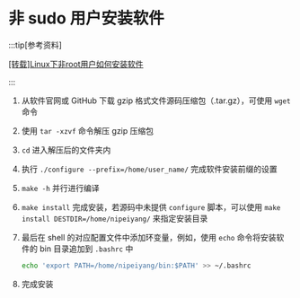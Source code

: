 # 非 sudo 用户安装软件

:::tip[参考资料]

[[转载]Linux下非root用户如何安装软件](https://www.cnblogs.com/jiading/p/12055862.html#:~:text=%E5%A4%A7%E9%83%A8%E5%88%86%E8%BD%AF%E4%BB%B6%E9%BB%98%E8%AE%A4%E5%AE%89%E8%A3%85%E8%B7%AF%E5%BE%84%E6%98%AF%20%2Fusr%2Fbin%20%E6%88%96%20%2Fusr%2Flocal%2Fbin%EF%BC%8C%E5%AE%89%E8%A3%85%E6%97%B6%E9%9C%80%E8%A6%81%E5%B0%86%E5%8F%AF%E6%89%A7%E8%A1%8C%E6%96%87%E4%BB%B6%E5%A4%8D%E5%88%B6%E5%88%B0%E8%BF%99%E4%BA%9B%E7%9B%AE%E5%BD%95%E4%B8%8B%E3%80%82%20%E6%99%AE%E9%80%9A%E7%94%A8%E6%88%B7%E6%B2%A1%E6%9C%89%E7%9B%AE%E5%BD%95%E7%9A%84%E5%86%99%E6%9D%83%E9%99%90%EF%BC%8C%E4%BA%8E%E6%98%AF%E6%8F%90%E7%A4%BA%E6%97%A0%E6%9D%83%E9%99%90%E5%AF%BC%E8%87%B4%E5%AE%89%E8%A3%85%E5%A4%B1%E8%B4%A5%E3%80%82%20%E5%88%87%E6%8D%A2%E5%88%B0root%E6%A8%A1%E5%BC%8F%E5%90%8E%EF%BC%8C%E4%B8%80%E5%88%87%E5%8F%88%E9%83%BD%E5%A5%BD%E4%BD%BF%E4%BA%86%E3%80%82%20%E6%A0%B9%E6%8D%AE%E6%99%AE%E9%80%9A%E8%B4%A6%E5%8F%B7%E7%9A%84%E6%9D%83%E9%99%90%EF%BC%8C%E5%8F%AF%E4%BB%A5%E5%BE%97%E5%87%BA%E7%BB%93%E8%AE%BA%EF%BC%9A%E9%9D%9Eroot%E7%94%A8%E6%88%B7%EF%BC%8C%EF%BC%88%E5%87%A0%E4%B9%8E%EF%BC%89%E5%8F%AA%E8%83%BD%E5%AE%89%E8%A3%85%E8%BD%AF%E4%BB%B6%E5%88%B0%E5%AE%B6%E7%9B%AE%E5%BD%95%E4%B8%8B%E3%80%82%20%E4%B8%8B%E9%9D%A2%E6%98%AFLinux%E4%B8%8B%E9%9D%9Eroot%E7%94%A8%E6%88%B7%E5%AE%89%E8%A3%85%E8%BD%AF%E4%BB%B6%E7%9A%84%E4%B8%80%E8%88%AC%E6%B5%81%E7%A8%8B%EF%BC%9A,%E4%B8%8B%E8%BD%BD%EF%BC%8C%E4%B9%9F%E5%8F%AF%E4%BB%A5%E7%94%A8%E7%B1%BB%E4%BC%BC%20apt-get%20source%20%E7%9A%84%E6%96%B9%E5%BC%8F%E8%8E%B7%E5%8F%96%E4%BB%93%E5%BA%93%E4%B8%AD%E8%BD%AF%E4%BB%B6%E6%BA%90%E4%BB%A3%E7%A0%81%EF%BC%9B%20%E8%A7%A3%E5%8E%8B%E6%BA%90%E4%BB%A3%E7%A0%81%E5%AE%89%E8%A3%85%E5%8C%85%EF%BC%9B%E4%BE%8B%E5%A6%82%E5%AF%B9%E4%BA%8Egzip%E6%A0%BC%E5%BC%8F%E7%9A%84tar%E5%8C%85%EF%BC%9A%20tar%20-zxvf%20xxx.tar.gz%EF%BC%9B)

:::

1. 从软件官网或 GitHub 下载 gzip 格式文件源码压缩包（.tar.gz），可使用 `wget` 命令

2. 使用 `tar -xzvf` 命令解压 gzip 压缩包

3. `cd` 进入解压后的文件夹内

4. 执行 `./configure --prefix=/home/user_name/` 完成软件安装前缀的设置

5. `make -h` 并行进行编译

6. `make install` 完成安装，若源码中未提供 `configure` 脚本，可以使用 `make install DESTDIR=/home/nipeiyang/` 来指定安装目录

7. 最后在 shell 的对应配置文件中添加环变量，例如，使用 `echo` 命令将安装软件的 bin 目录追加到 `.bashrc` 中

    ```bash
    echo 'export PATH=/home/nipeiyang/bin:$PATH' >> ~/.bashrc
    ```

8. 完成安装